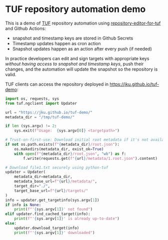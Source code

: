 # TUF repository automation demo

This is a demo of [TUF](https://theupdateframework.io/) repository automation
using [repository-editor-for-tuf](https://github.com/vmware-labs/repository-editor-for-tuf) and
Github Actions:
 * snapshot and timestamp keys are stored in Github Secrets
 * Timestamp updates happen as cron action
 * Snapshot updates happen as an action after every push (if needed)

In practice developers can edit and sign targets with appropriate keys _without
having access to snapshot and timestamp keys_, push their changes, and the
automation will update the snapshot so the repository is valid.

TUF clients can access the repository deployed in
https://jku.github.io/tuf-demo:

```python
import os, requests, sys
from tuf.ngclient import Updater

url = "https://jku.github.io/tuf-demo/"
metadata_dir = "/tmp/tuf-demo/"

if len (sys.argv) != 2:
    sys.exit(f"Usage:  {sys.argv[0]} <targetpath>")

# Trust-on-first-use: Download initial root metadata if it's not available
if not os.path.exists(f"{metadata_dir}/root.json"):
    os.makedirs(metadata_dir, exist_ok=True)
    with open(f"{metadata_dir}/root.json", "wb") as f:
        f.write(requests.get(f"{url}/metadata/1.root.json").content)

# Download file1.txt securely using python-tuf
updater = Updater(
    metadata_dir=metadata_dir,
    metadata_base_url=f"{url}/metadata/",
    target_dir="./",
    target_base_url=f"{url}/targets/"
)
info = updater.get_targetinfo(sys.argv[1])
if info is None:
    print(f"'{sys.argv[1]}' not found")
elif updater.find_cached_target(info):
    print(f"'{sys.argv[1]}' is already up-to-date")
else:
    updater.download_target(info)
    print(f"'{sys.argv[1]}' downloaded")
```
